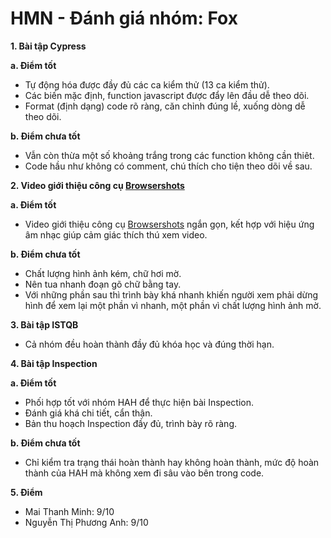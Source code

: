 # HMN - Đánh giá nhóm: Fox
**1. Bài tập Cypress**

**a. Điểm tốt**

- Tự động hóa được đầy đủ các ca kiểm thử (13 ca kiểm thử).
- Các biến mặc định, function javascript được đẩy lên đầu dễ theo dõi.
- Format (định dạng) code rõ ràng, căn chỉnh đúng lề, xuống dòng dễ theo dõi.

**b. Điểm chưa tốt**

- Vẫn còn thừa một số khoảng trắng trong các function không cần thiêt.
- Code hầu như không có comment, chú thích cho tiện theo dõi về sau.

**2. Video giới thiệu công cụ [Browsershots]( https://www.youtube.com/watch?v=HfYTWA2oy50)**

**a. Điểm tốt**

- Video giới thiệu công cụ [Browsershots]( https://www.youtube.com/watch?v=HfYTWA2oy50) ngắn gọn, kết hợp với hiệu ứng âm nhạc giúp cảm giác thích thú xem video.

**b. Điểm chưa tốt**

- Chất lượng hình ảnh kém, chữ hơi mờ.
- Nên tua nhanh đoạn gõ chữ bằng tay.
- Với những phần sau thì trình bày khá nhanh khiến người xem phải dừng hình để xem lại một phần vì nhanh, một phần vì chất lượng hình ảnh mờ.

**3. Bài tập ISTQB**

- Cả nhóm đều hoàn thành đầy đủ khóa học và đúng thời hạn.

**4. Bài tập Inspection**

**a. Điểm tốt**

- Phối hợp tốt với nhóm HAH để thực hiện bài Inspection.
- Đánh giá khá chi tiết, cẩn thận.
- Bản thu hoạch Inspection đầy đủ, trình bày rõ ràng.

**b. Điểm chưa tốt**

- Chỉ kiểm tra trạng thái hoàn thành hay không hoàn thành, mức độ hoàn thành của HAH mà không xem đi sâu vào bên trong code.

**5. Điểm**

- Mai Thanh Minh: 9/10
- Nguyễn Thị Phương Anh: 9/10